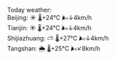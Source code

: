 Today weather:  
Beijing: ☀️   🌡️+24°C 🌬️↓4km/h  
Tianjin: ☀️   🌡️+24°C 🌬️↓4km/h  
Shijiazhuang: ⛅️  🌡️+27°C 🌬️↓4km/h  
Tangshan: 🌦   🌡️+25°C 🌬️↙8km/h  
